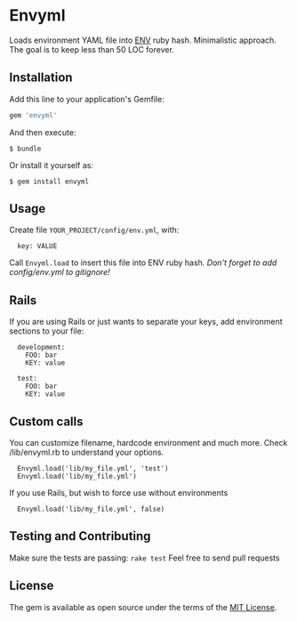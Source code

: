 # Envyml

Loads environment YAML file into
[ENV](https://ruby-doc.org/core-2.2.0/ENV.html) ruby hash.
Minimalistic approach. The goal is to keep less than 50 LOC forever.

## Installation

Add this line to your application's Gemfile:

```ruby
gem 'envyml'
```

And then execute:

    $ bundle

Or install it yourself as:

    $ gem install envyml

## Usage

Create file `YOUR_PROJECT/config/env.yml`, with:
```
  key: VALUE
```

Call `Envyml.load` to insert this file into ENV ruby hash.
*Don't forget to add config/env.yml to gitignore!*

## Rails
If you are using Rails or just wants to separate your keys,
add environment sections to your file:
```
  development:
    FOO: bar
    KEY: value

  test:
    FOO: bar
    KEY: value
```


## Custom calls
You can customize filename, hardcode environment and much more.
Check /lib/envyml.rb to understand your options.

```
  Envyml.load('lib/my_file.yml', 'test')
  Envyml.load('lib/my_file.yml')
```

If you use Rails, but wish to force use without environments
```
  Envyml.load('lib/my_file.yml', false)
```

## Testing and Contributing

Make sure the tests are passing: `rake test`
Feel free to send pull requests

## License

The gem is available as open source under the terms of the [MIT License](http://opensource.org/licenses/MIT).

